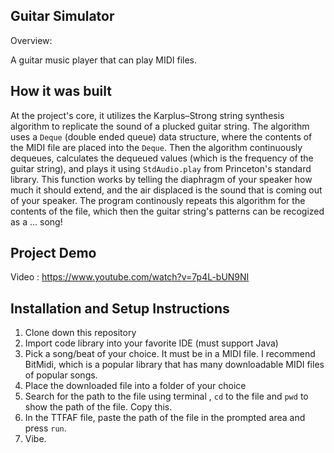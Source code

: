 ## Guitar Simulator

Overview:

A guitar music player that can play MIDI files.

## How it was built
At the project's core, it utilizes the Karplus–Strong string synthesis algorithm to replicate the sound of a plucked guitar string. The algorithm uses a `Deque` (double ended queue) data structure, where the contents of the MIDI file are placed into the `Deque`. Then the algorithm continuously dequeues, calculates the dequeued values (which is the frequency of the guitar string), and plays it using `StdAudio.play` from Princeton's standard library. This function works by telling the diaphragm of your speaker how much it should extend, and the air displaced is the sound that is coming out of your speaker. The program continously repeats this algorithm for the contents of the file, which then the guitar string's patterns can be recogized as a ... song!

## Project Demo

Video : https://www.youtube.com/watch?v=7p4L-bUN9NI


## Installation and Setup Instructions

1. Clone down this repository
2. Import code library into your favorite IDE (must support Java)
3. Pick a song/beat of your choice. It must be in a MIDI file. I recommend BitMidi, which is a popular library that has many downloadable MIDI files of popular songs.
4. Place the downloaded file into a folder of your choice
5. Search for the path to the file using terminal , `cd` to the file and `pwd` to show the path of the file. Copy this.
6. In the TTFAF file, paste the path of the file in the prompted area and press `run`.
7. Vibe.
